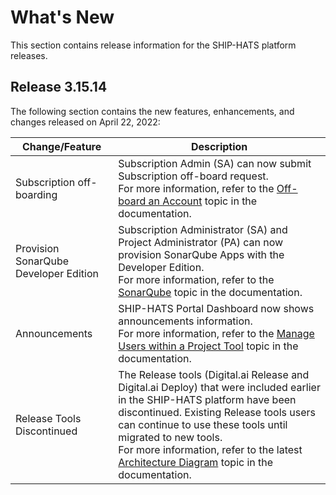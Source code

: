 # What's New

This section contains release information for the SHIP-HATS platform releases.

<!--## Release 3.15.15

this is where future content will appear.-->

## Release 3.15.14

The following section contains the new features, enhancements, and changes released on April 22, 2022:

| **Change/Feature** |**Description**|
|---|---|
|Subscription off-boarding | Subscription Admin (SA) can now submit Subscription off-board request. <br>For more information, refer to the [Off-board an Account](https://docs.developer.tech.gov.sg/docs/ship-hats-documentation/#/manage-account) topic in the documentation.|
|Provision SonarQube Developer Edition|Subscription Administrator (SA) and Project Administrator (PA) can now provision SonarQube Apps with the Developer Edition. <br>For more information, refer to the [SonarQube](https://docs.developer.tech.gov.sg/docs/ship-hats-documentation/#/hats-sonarqube-overview) topic in the documentation.|
| Announcements | SHIP-HATS Portal Dashboard now shows announcements information. <br>For more information, refer to the [Manage Users within a Project Tool](https://docs.developer.tech.gov.sg/docs/ship-hats-documentation/#/manage-projects) topic in the documentation. |
|Release Tools Discontinued | The Release tools (Digital.ai Release and Digital.ai Deploy) that were included earlier in the SHIP-HATS platform have been discontinued. Existing Release tools users can continue to use these tools until migrated to new tools.<br> For more information, refer to the latest [Architecture Diagram](https://docs.developer.tech.gov.sg/docs/ship-hats-documentation/#/architecture-diagram) topic in the documentation.